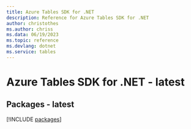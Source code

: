 ```yaml
---
title: Azure Tables SDK for .NET
description: Reference for Azure Tables SDK for .NET
author: christothes
ms.author: chriss
ms.data: 06/19/2023
ms.topic: reference
ms.devlang: dotnet
ms.service: tables
---
```

# Azure Tables SDK for .NET - latest
## Packages - latest
[!INCLUDE [packages](tables-index.md)]